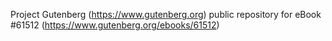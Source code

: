Project Gutenberg (https://www.gutenberg.org) public repository for eBook #61512 (https://www.gutenberg.org/ebooks/61512)
